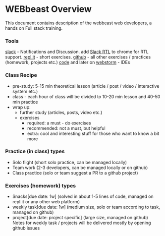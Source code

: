 # WEBbeast Overview
This document contains description of the webbeast web developers, a hands on Full stack training.

### Tools
[slack](https://slack.com/) - Notifications and Discussion. add [Slack RTL](https://chrome.google.com/webstore/detail/slack-rtl/gakbkpoophhepbiekagocpmdhclkajba) to chrome for RTL support.
[repl.it](https://repl.it) - short exercises. 
[github](https://github.com/) - all other exercises / practices (homework, projects etc.)
[code](https://code.visualstudio.com/) and later on [webstorm](https://www.jetbrains.com/webstorm/) - IDEs


### Class Recipe
- pre-study: 5-15 min theoretical lesson (article / post / video / interactive system etc.)
- class - each hour of class will be divided to 10-20 min lesson and 40-50 min practice
- wrap up:
    - further study (articles, posts, video etc.)
    - exercises
        - required: a must - do exercises
        - recommended: not a must, but helpful
        - extra: cool and interesting stuff for those who want to know a bit more

### Practice (in class) types
- Solo flight (short solo practice, can be managed locally)
- Team work (2-3 developers, can be managed locally or on github)
- Class practice (solo or team suggest a PR to a github project)

### Exercises (homework) types
- Snacks[due date: 1w] (solved in about 1-5 lines of code, managed on repl.it or any other web platform)
- weekly task[due date: 1w] (medium size, solo or team according to task, managed on github)
- project[due date: project specific] (large size, managed on github)
Notes for weekly task / projects will be delivered mostly by opening github issues
